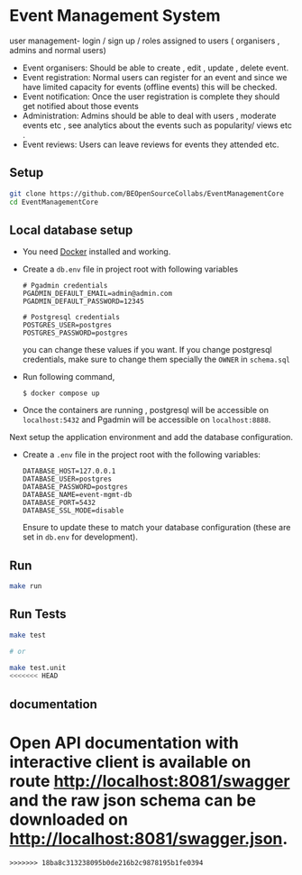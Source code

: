 # Event Management System

user management- login / sign up / roles assigned to users  ( organisers , admins and normal users) 

- Event organisers: Should be able to create , edit , update , delete event. 
- Event registration: Normal users can register for an event and since we have limited capacity for events (offline events) this will be checked. 
- Event notification: Once the user registration is complete they should get notified about those events 
- Administration: Admins should be able to deal with users , moderate events etc , see analytics about the events such as popularity/ views etc .
- Event reviews: Users can leave reviews for events they attended etc.

## Setup

```bash
git clone https://github.com/BEOpenSourceCollabs/EventManagementCore
cd EventManagementCore
```

## Local database setup
- You need [Docker](https://www.docker.com/products/docker-desktop/) installed and working.
- Create a `db.env` file in project root with following variables

    ```text
    # Pgadmin credentials
    PGADMIN_DEFAULT_EMAIL=admin@admin.com
    PGADMIN_DEFAULT_PASSWORD=12345

    # Postgresql credentials
    POSTGRES_USER=postgres
    POSTGRES_PASSWORD=postgres
    ```
  you can change these values if you want. If you change postgresql credentials, make sure to change them specially the `OWNER` in `schema.sql`

- Run following command, 
    ```shell
    $ docker compose up
    ```
- Once the containers are running , postgresql will be accessible on `localhost:5432` and Pgadmin will be accessible on `localhost:8888`. 

Next setup the application environment and add the database configuration.

- Create a `.env` file in the project root with the following variables:

  ```text
  DATABASE_HOST=127.0.0.1
  DATABASE_USER=postgres
  DATABASE_PASSWORD=postgres
  DATABASE_NAME=event-mgmt-db
  DATABASE_PORT=5432
  DATABASE_SSL_MODE=disable
  ```
  Ensure to update these to match your database configuration (these are set in `db.env` for development).

## Run

```bash
make run
```

## Run Tests

```bash
make test

# or 

make test.unit
<<<<<<< HEAD
```

## documentation 

Open API documentation with interactive client is available on route [http://localhost:8081/swagger](http://localhost:8081/swagger) and 
the raw json schema can be downloaded on [http://localhost:8081/swagger.json](http://localhost:8081/swagger.json).
=======
```
>>>>>>> 18ba8c313238095b0de216b2c9878195b1fe0394
